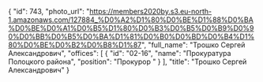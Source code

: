 {
    "id": 743,
    "photo_url": "https://members2020by.s3.eu-north-1.amazonaws.com/127884_%D0%A2%D1%80%D0%BE%D1%88%D0%BA%D0%BE%D0%A1%D0%B5%D1%80%D0%B3%D0%B5%D0%B9%D0%90%D0%BB%D0%B5%D0%BA%D1%81%D0%B0%D0%BD%D0%B4%D1%80%D0%BE%D0%B2%D0%B8%D1%87",
    "full_name": "Трошко Сергей Александрович",
    "offices": [
        {
            "id": "02-16",
            "name": "Прокуратура Полоцкого района",
            "position": "Прокурор "
        }
    ],
    "title": "Трошко Сергей Александрович"
}